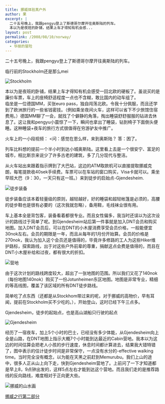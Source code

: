 ```yaml
---
title: 挪威体验真户外
author: 果
excerpt: |
  二十五号晚上，我跟pengyu登上了斯德哥尔摩开往奥斯陆的列车。
  本以为是夜班的卧铺，结果上车才得知有机会感...
layout: post
permalink: /2008/08/10/norway/
categories:
  - 华丽的冒险
---
```

二十五号晚上，我跟pengyu登上了斯德哥尔摩开往奥斯陆的列车。

临行前的Stockholm还是那么mei

![Stockholm](http://farm4.static.flickr.com/3081/2749342618_9fa621dbfb.jpg) 

本以为是夜班的卧铺，结果上车才得知有机会感受一回北欧的硬板了。虽说买的是廉价车票，车上的座椅舒适程度一点也不含糊，敢比国内的动车组了。<br /> 临坐是一位德国MM，买张euro pass，独自闯荡北欧。令我十分佩服，而且还学到了欧洲旅行的一些省钱密技。（例如乘坐夜间火车，这样可以省下不少旅馆住宿费用。）德国MM聊了一会，就找了个僻静的角落，掏出睡袋舒舒服服的钻进去休息了。这让我和pengyu小震惊了一下，瞬间也拿出了睡袋，钻到椅子下面倒头便睡。这种睡袋+夜车的旅行方式很值得在穷游驴友中推广。

火车上的一小段视频：
<问：感觉在恩么样，来到奥斯陆？ 答：困了。

列车比料想的提前一个半小时到达小城奥斯陆。这里看上去是一个很安宁、富足的城市，相比斯京来说少了许多古老的建筑，多了几分现代与整洁。

从火车站出来跟着指示牌到了大巴站，这边的ATM取款机可以直接提取挪威克朗，每笔提款收40sek手续费。车票可以在车站的窗口购买，Visa卡就可以。乘坐早班大巴（9：30，一天只有这一班。）来到徒步的启始点-Gjendesheim.

![徒步装备](http://farm4.static.flickr.com/3011/2749349806_e11da001e0.jpg)

徒步装备应该本着轻量级的原则，越轻越好，好的睡袋和超轻帐篷是必须的，高腰的徒步鞋也是很有必要的（这次我就忽略），备用鞋，毛线袜业很有用。

车上基本全是背包客，装备看着都很专业。而且女性偏多，我当时还误以为这次设计的路线过于简单了呢。到Gjendesheim站后第一件事就是加入DNT会员和购买地图。加入DNT会员后，可以在DNT的小木屋消费享受会员价格，一般能便宜30nok左右。会员的期限是一年，而且从每年的1月份开始算。会员的价格是270nok，我认为加入这个会员还是值得的，毕竟许多修路的工人为这些Hiker维护路标，探索路线，出于对这些户外前辈的尊重，捐献这点会费是值得的，而且在DNT小木屋补给和过夜，都有很大的折扣。

![营地](http://farm4.static.flickr.com/3053/2768172769_f62eca4a05.jpg)

由于这次计划的路线跨度较大，超出了一张地图的范围。所以我们又花了140nok（每份地图140nok）购买了一份Jotunheimen东区地图。地图是非常专业，精细的等高线图，覆盖了该区域的所有DNT徒步路线。

简单吃了点东西（还都是从Stockhom带过来的呢，对于挪威的高物价，早有耳闻，提前在Stockholm买不少吃的。），开始登山，这时已经下午三点多。

Gjendesheim，徒步的起始点，也是高山湖船只行驶的起点

![Gjendesheim](http://farm4.static.flickr.com/3027/2748525599_486c6f6999.jpg) 

经历了一宿夜车，加上5个小时的巴士，已经没有多少体能，从Gjendesheim向上全是山路，在DNT地图上指示大概7个小时能到达最近的Cabin营地。我本以为这边的时间估算会把老人小孩的步行速度，休息时间都计算进去，结果我大错特错了，图中表示的估计徒步时间是非常保守，一点没有水分的-effective walking time。当时完全没有概念，以为能在天黑之前赶到Memurubu。我们上山的途中，很多人正从山上向下走，快到Gjendesheim营地了。上前问了一下才知道都是早上8，9点钟出发的，这样5点左右才能到达这个营地。而且我们走的是推荐路线的反向路线，难度相对于正向更大些。

![挪威的山水画](http://farm4.static.flickr.com/3141/2748571671_0a334f9c9a.jpg)

[挪威之行第二部分](http://www.eastfoto.com/?p=179)